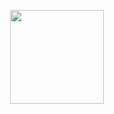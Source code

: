 <p align="center">
  <img src="https://media.giphy.com/media/VbnUQpnihPSIgIXuZv/giphy.gif" width="150">
</p>


